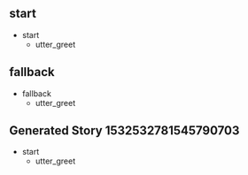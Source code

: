 ## start
* start
    - utter_greet
    
## fallback 
* fallback 
    - utter_greet
## Generated Story 1532532781545790703
* start
    - utter_greet

